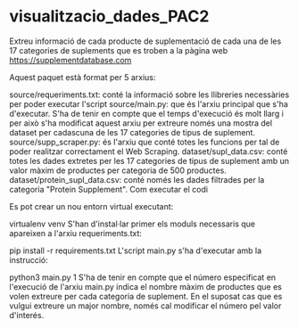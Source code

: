 # visualitzacio_dades_PAC2
Extreu informació de cada producte de suplementació de cada una de les 17 categories de suplements que es troben a la pàgina web https://supplementdatabase.com

Aquest paquet està format per 5 arxius:

source/requeriments.txt: conté la informació sobre les llibreries necessàries per poder executar l'script
source/main.py: que és l'arxiu principal que s'ha d'executar. S'ha de tenir en compte que el temps d'execució és molt llarg i per això s'ha modificat aquest arxiu per extreure només una mostra del dataset per cadascuna de les 17 categories de tipus de suplement.
source/supp_scraper.py: és l'arxiu que conté totes les funcions per tal de poder realitzar correctament el Web Scraping.
dataset/supl_data.csv: conté totes les dades extretes per les 17 categories de tipus de suplement amb un valor màxim de productes per categoria de 500 productes.
dataset/protein_supl_data.csv: conté només les dades filtrades per la categoria "Protein Supplement".
Com executar el codi

Es pot crear un nou entorn virtual executant:

virtualenv venv
S'han d'instal·lar primer els moduls necessaris que apareixen a l'arxiu requeriments.txt:

pip install -r requirements.txt
L'script main.py s'ha d'executar amb la instrucció:

python3 main.py 1
S'ha de tenir en compte que el número especificat en l'execució de l'arxiu main.py indica el nombre màxim de productes que es volen extreure per cada categoria de suplement. En el suposat cas que es vulgui extreure un major nombre, només cal modificar el número pel valor d'interés.
